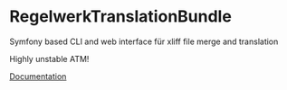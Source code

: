 RegelwerkTranslationBundle
==========================

Symfony based CLI and web interface für xliff file merge and translation

Highly unstable ATM!

[Documentation](/Regelwerk/RegelwerkTranslationBundle/blob/master/Resources/doc/index.rst)